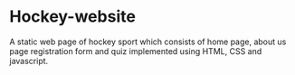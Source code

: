 # Hockey-website
A static web page of hockey sport which consists of home page, about us page registration form and quiz implemented using HTML, CSS and javascript.
